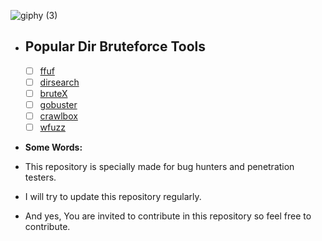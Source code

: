 
![giphy (3)](https://user-images.githubusercontent.com/66991901/125233398-44e07d00-e300-11eb-8e77-4d2acd864b30.gif)

- ## Popular Dir Bruteforce Tools

  - [ ]  [ffuf](https://github.com/ffuf/ffuf)
  - [ ]  [dirsearch](https://github.com/maurosoria/dirsearch)
  - [ ]  [bruteX](https://github.com/1N3/BruteX)
  - [ ]  [gobuster](https://github.com/OJ/gobuster)
  - [ ]  [crawlbox](https://github.com/abaykan/CrawlBox)
  - [ ]  [wfuzz](https://github.com/xmendez/wfuzz)
  
- **Some Words:**

- This repository is specially made for bug hunters and penetration testers.
-  I will try to update this repository regularly.
-  And yes, You are invited to contribute in this repository so feel free to contribute.
  
  
  
